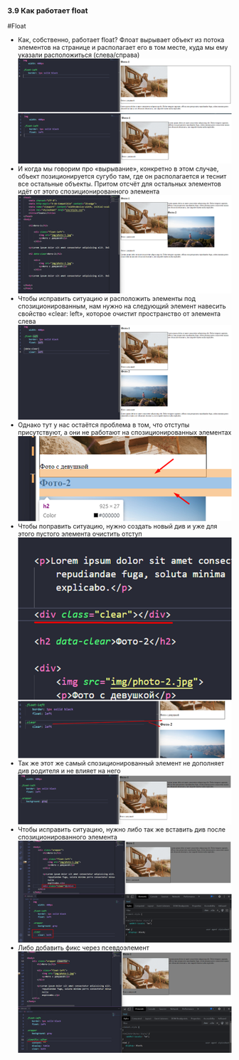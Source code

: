 ### **3.9 Как работает float**
#Float 

- Как, собственно, работает float? Флоат вырывает объект из потока элементов на странице и располагает его в том месте, куда мы ему указали расположиться (слева/справа)
![](../_png/Pasted%20image%2020220908090213.png)![](../_png/Pasted%20image%2020220908090217.png)
- И когда мы говорим про «вырывание», конкретно в этом случае, объект позиционируется сугубо там, где он располагается и теснит все остальные объекты. Притом отсчёт для остальных элементов идёт от этого спозиционированного элемента
![](../_png/Pasted%20image%2020220908090226.png)
- Чтобы исправить ситуацию и расположить элементы под спозиционированным, нам нужно на следующий элемент навесить свойство «clear: left», которое очистит пространство от элемента слева
![](../_png/Pasted%20image%2020220908090231.png)
- Однако тут у нас остаётся проблема в том, что отступы присутствуют, а они не работают на спозиционированных элементах
![](../_png/Pasted%20image%2020220908090235.png)
- Чтобы поправить ситуацию, нужно создать новый див и уже для этого пустого элемента очистить отступ
![](../_png/Pasted%20image%2020220908090240.png)![](../_png/Pasted%20image%2020220908090247.png)
- Так же этот же самый спозиционированный элемент не дополняет див родителя и не влияет на него
![](../_png/Pasted%20image%2020220908090253.png)
- Чтобы исправить ситуацию, нужно либо так же вставить див после спозиционированного элемента
![](../_png/Pasted%20image%2020220908090259.png)
- Либо добавить фикс через псевдоэлемент
![](../_png/Pasted%20image%2020220908090304.png)